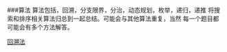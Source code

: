 ###算法
    算法包括，回溯，分支限界，分治，动态规划，枚举，递归，递推
    将搜索和排序相关算法归总到一起总结。可能会与其他算法重复，当然
    每一个题目都可能会有多个方法解答。
    
    
[回溯法](./backtrack/BACKTRACK.md)